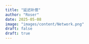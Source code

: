 ```yaml
---
title: "延迟补偿"
author: "Roser"
date: 2025-05-08
image: "images/content/Network.png"
draft: false
draft: true
---
```

